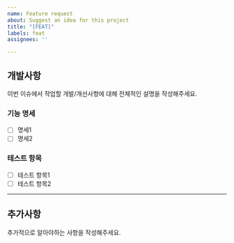 ```yaml
---
name: Feature request
about: Suggest an idea for this project
title: "[FEAT]"
labels: feat
assignees: ''

---
```


## 개발사항

이번 이슈에서 작업할 개발/개선사항에 대해 전체적인 설명을 작성해주세요.

### 기능 명세

- [ ] 명세1
- [ ] 명세2

### 테스트 항목

- [ ] 테스트 항목1
- [ ] 테스트 항목2

---


## 추가사항

추가적으로 알아야하는 사항을 작성해주세요.
